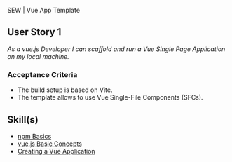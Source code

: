 SEW | Vue App Template

## User Story 1

*As a vue.js Developer I can scaffold and run a Vue Single Page Application on my local machine.*

### Acceptance Criteria
- The build setup is based on Vite.
- The template allows to use Vue Single-File Components (SFCs).
  
## Skill(s)
- [npm Basics](https://my.skilldisplay.eu/en/skill/2989/0)
- [vue.js Basic Concepts](https://my.skilldisplay.eu/en/skill/2988/0)
- [Creating a Vue Application](https://my.skilldisplay.eu/en/skill/2984/0)  

